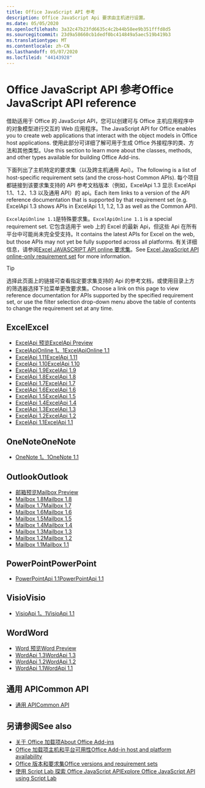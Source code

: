 ```yaml
---
title: Office JavaScript API 参考
description: Office JavaScript Api 要求由主机进行设置。
ms.date: 05/05/2020
ms.openlocfilehash: 3a32c47b23fd6635c4c2b44b58ee9b351fffd8d5
ms.sourcegitcommit: 23d9a58660cb1dedf0bc414849a5aec519b419b3
ms.translationtype: MT
ms.contentlocale: zh-CN
ms.lasthandoff: 05/07/2020
ms.locfileid: "44143928"
---
```

# <a name="office-javascript-api-reference"></a><span data-ttu-id="10b05-103">Office JavaScript API 参考</span><span class="sxs-lookup"><span data-stu-id="10b05-103">Office JavaScript API reference</span></span>

<span data-ttu-id="10b05-104">借助适用于 Office 的 JavaScript API，您可以创建可与 Office 主机应用程序中的对象模型进行交互的 Web 应用程序。</span><span class="sxs-lookup"><span data-stu-id="10b05-104">The JavaScript API for Office enables you to create web applications that interact with the object models in Office host applications.</span></span> <span data-ttu-id="10b05-105">使用此部分可详细了解可用于生成 Office 外接程序的类、方法和其他类型。</span><span class="sxs-lookup"><span data-stu-id="10b05-105">Use this section to learn more about the classes, methods, and other types available for building Office Add-ins.</span></span>

<span data-ttu-id="10b05-106">下面列出了主机特定的要求集（以及跨主机通用 Api）。</span><span class="sxs-lookup"><span data-stu-id="10b05-106">The following is a list of host-specific requirement sets (and the cross-host Common APIs).</span></span> <span data-ttu-id="10b05-107">每个项目都链接到该要求集支持的 API 参考文档版本（例如，ExcelApi 1.3 显示 ExcelApi 1.1、1.2、1.3 以及通用 API）的 api。</span><span class="sxs-lookup"><span data-stu-id="10b05-107">Each item links to a version of the API reference documentation that is supported by that requirement set (e.g. ExcelApi 1.3 shows APIs in ExcelApi 1.1, 1.2, 1.3 as well as the Common API).</span></span>

<span data-ttu-id="10b05-108">`ExcelApiOnline 1.1`是特殊要求集。</span><span class="sxs-lookup"><span data-stu-id="10b05-108">`ExcelApiOnline 1.1` is a special requirement set.</span></span> <span data-ttu-id="10b05-109">它包含适用于 web 上的 Excel 的最新 Api，但这些 Api 在所有平台中可能尚未完全受支持。</span><span class="sxs-lookup"><span data-stu-id="10b05-109">It contains the latest APIs for Excel on the web, but those APIs may not yet be fully supported across all platforms.</span></span> <span data-ttu-id="10b05-110">有关详细信息，请参阅[Excel JAVASCRIPT API online 要求集](/office/dev/add-ins/reference/requirement-sets/excel-api-online-requirement-set)。</span><span class="sxs-lookup"><span data-stu-id="10b05-110">See [Excel JavaScript API online-only requirement set](/office/dev/add-ins/reference/requirement-sets/excel-api-online-requirement-set) for more information.</span></span>

> [!TIP]
> <span data-ttu-id="10b05-111">选择此页面上的链接可查看指定要求集支持的 Api 的参考文档，或使用目录上方的筛选器选择下拉菜单更改要求集。</span><span class="sxs-lookup"><span data-stu-id="10b05-111">Choose a link on this page to view reference documentation for APIs supported by the specified requirement set, or use the filter selection drop-down menu above the table of contents to change the requirement set at any time.</span></span>

## <a name="excel"></a><span data-ttu-id="10b05-112">Excel</span><span class="sxs-lookup"><span data-stu-id="10b05-112">Excel</span></span>

- [<span data-ttu-id="10b05-113">ExcelApi 预览</span><span class="sxs-lookup"><span data-stu-id="10b05-113">ExcelApi Preview</span></span>](/javascript/api/excel?view=excel-js-preview)
- [<span data-ttu-id="10b05-114">ExcelApiOnline 1。1</span><span class="sxs-lookup"><span data-stu-id="10b05-114">ExcelApiOnline 1.1</span></span>](/javascript/api/excel?view=excel-js-online)
- [<span data-ttu-id="10b05-115">ExcelApi 1.11</span><span class="sxs-lookup"><span data-stu-id="10b05-115">ExcelApi 1.11</span></span>](/javascript/api/excel?view=excel-js-1.11)
- [<span data-ttu-id="10b05-116">ExcelApi 1.10</span><span class="sxs-lookup"><span data-stu-id="10b05-116">ExcelApi 1.10</span></span>](/javascript/api/excel?view=excel-js-1.10)
- [<span data-ttu-id="10b05-117">ExcelApi 1.9</span><span class="sxs-lookup"><span data-stu-id="10b05-117">ExcelApi 1.9</span></span>](/javascript/api/excel?view=excel-js-1.9)
- [<span data-ttu-id="10b05-118">ExcelApi 1.8</span><span class="sxs-lookup"><span data-stu-id="10b05-118">ExcelApi 1.8</span></span>](/javascript/api/excel?view=excel-js-1.8)
- [<span data-ttu-id="10b05-119">ExcelApi 1.7</span><span class="sxs-lookup"><span data-stu-id="10b05-119">ExcelApi 1.7</span></span>](/javascript/api/excel?view=excel-js-1.7)
- [<span data-ttu-id="10b05-120">ExcelApi 1.6</span><span class="sxs-lookup"><span data-stu-id="10b05-120">ExcelApi 1.6</span></span>](/javascript/api/excel?view=excel-js-1.6)
- [<span data-ttu-id="10b05-121">ExcelApi 1.5</span><span class="sxs-lookup"><span data-stu-id="10b05-121">ExcelApi 1.5</span></span>](/javascript/api/excel?view=excel-js-1.5)
- [<span data-ttu-id="10b05-122">ExcelApi 1.4</span><span class="sxs-lookup"><span data-stu-id="10b05-122">ExcelApi 1.4</span></span>](/javascript/api/excel?view=excel-js-1.4)
- [<span data-ttu-id="10b05-123">ExcelApi 1.3</span><span class="sxs-lookup"><span data-stu-id="10b05-123">ExcelApi 1.3</span></span>](/javascript/api/excel?view=excel-js-1.3)
- [<span data-ttu-id="10b05-124">ExcelApi 1.2</span><span class="sxs-lookup"><span data-stu-id="10b05-124">ExcelApi 1.2</span></span>](/javascript/api/excel?view=excel-js-1.2)
- [<span data-ttu-id="10b05-125">ExcelApi 1.1</span><span class="sxs-lookup"><span data-stu-id="10b05-125">ExcelApi 1.1</span></span>](/javascript/api/excel?view=excel-js-1.1)

## <a name="onenote"></a><span data-ttu-id="10b05-126">OneNote</span><span class="sxs-lookup"><span data-stu-id="10b05-126">OneNote</span></span>

- [<span data-ttu-id="10b05-127">OneNote 1。1</span><span class="sxs-lookup"><span data-stu-id="10b05-127">OneNote 1.1</span></span>](/javascript/api/onenote?view=onenote-js-1.1)

## <a name="outlook"></a><span data-ttu-id="10b05-128">Outlook</span><span class="sxs-lookup"><span data-stu-id="10b05-128">Outlook</span></span>

- [<span data-ttu-id="10b05-129">邮箱预览</span><span class="sxs-lookup"><span data-stu-id="10b05-129">Mailbox Preview</span></span>](/javascript/api/outlook?view=outlook-js-preview)
- [<span data-ttu-id="10b05-130">Mailbox 1.8</span><span class="sxs-lookup"><span data-stu-id="10b05-130">Mailbox 1.8</span></span>](/javascript/api/outlook?view=outlook-js-1.8)
- [<span data-ttu-id="10b05-131">Mailbox 1.7</span><span class="sxs-lookup"><span data-stu-id="10b05-131">Mailbox 1.7</span></span>](/javascript/api/outlook?view=outlook-js-1.7)
- [<span data-ttu-id="10b05-132">Mailbox 1.6</span><span class="sxs-lookup"><span data-stu-id="10b05-132">Mailbox 1.6</span></span>](/javascript/api/outlook?view=outlook-js-1.6)
- [<span data-ttu-id="10b05-133">Mailbox 1.5</span><span class="sxs-lookup"><span data-stu-id="10b05-133">Mailbox 1.5</span></span>](/javascript/api/outlook?view=outlook-js-1.5)
- [<span data-ttu-id="10b05-134">Mailbox 1.4</span><span class="sxs-lookup"><span data-stu-id="10b05-134">Mailbox 1.4</span></span>](/javascript/api/outlook?view=outlook-js-1.4)
- [<span data-ttu-id="10b05-135">Mailbox 1.3</span><span class="sxs-lookup"><span data-stu-id="10b05-135">Mailbox 1.3</span></span>](/javascript/api/outlook?view=outlook-js-1.3)
- [<span data-ttu-id="10b05-136">Mailbox 1.2</span><span class="sxs-lookup"><span data-stu-id="10b05-136">Mailbox 1.2</span></span>](/javascript/api/outlook?view=outlook-js-1.2)
- [<span data-ttu-id="10b05-137">Mailbox 1.1</span><span class="sxs-lookup"><span data-stu-id="10b05-137">Mailbox 1.1</span></span>](/javascript/api/outlook?view=outlook-js-1.1)

## <a name="powerpoint"></a><span data-ttu-id="10b05-138">PowerPoint</span><span class="sxs-lookup"><span data-stu-id="10b05-138">PowerPoint</span></span>

- [<span data-ttu-id="10b05-139">PowerPointApi 1.1</span><span class="sxs-lookup"><span data-stu-id="10b05-139">PowerPointApi 1.1</span></span>](/javascript/api/powerpoint?view=powerpoint-js-1.1)

## <a name="visio"></a><span data-ttu-id="10b05-140">Visio</span><span class="sxs-lookup"><span data-stu-id="10b05-140">Visio</span></span>

- [<span data-ttu-id="10b05-141">VisioApi 1。1</span><span class="sxs-lookup"><span data-stu-id="10b05-141">VisioApi 1.1</span></span>](/javascript/api/visio?view=visio-js-1.1)

## <a name="word"></a><span data-ttu-id="10b05-142">Word</span><span class="sxs-lookup"><span data-stu-id="10b05-142">Word</span></span>

- [<span data-ttu-id="10b05-143">Word 预览</span><span class="sxs-lookup"><span data-stu-id="10b05-143">Word Preview</span></span>](/javascript/api/word?view=word-js-preview)
- [<span data-ttu-id="10b05-144">WordApi 1.3</span><span class="sxs-lookup"><span data-stu-id="10b05-144">WordApi 1.3</span></span>](/javascript/api/word?view=word-js-1.3)
- [<span data-ttu-id="10b05-145">WordApi 1.2</span><span class="sxs-lookup"><span data-stu-id="10b05-145">WordApi 1.2</span></span>](/javascript/api/word?view=word-js-1.2)
- [<span data-ttu-id="10b05-146">WordApi 1.1</span><span class="sxs-lookup"><span data-stu-id="10b05-146">WordApi 1.1</span></span>](/javascript/api/word?view=word-js-1.1)

## <a name="common-api"></a><span data-ttu-id="10b05-147">通用 API</span><span class="sxs-lookup"><span data-stu-id="10b05-147">Common API</span></span>

- [<span data-ttu-id="10b05-148">通用 API</span><span class="sxs-lookup"><span data-stu-id="10b05-148">Common API</span></span>](/javascript/api/office?view=common-js)

## <a name="see-also"></a><span data-ttu-id="10b05-149">另请参阅</span><span class="sxs-lookup"><span data-stu-id="10b05-149">See also</span></span>

- [<span data-ttu-id="10b05-150">关于 Office 加载项</span><span class="sxs-lookup"><span data-stu-id="10b05-150">About Office Add-ins</span></span>](/office/dev/add-ins/overview)
- [<span data-ttu-id="10b05-151">Office 加载项主机和平台可用性</span><span class="sxs-lookup"><span data-stu-id="10b05-151">Office Add-in host and platform availability</span></span>](/office/dev/add-ins/overview/office-add-in-availability)
- [<span data-ttu-id="10b05-152">Office 版本和要求集</span><span class="sxs-lookup"><span data-stu-id="10b05-152">Office versions and requirement sets</span></span>](/office/dev/add-ins/develop/office-versions-and-requirement-sets)
- [<span data-ttu-id="10b05-153">使用 Script Lab 探索 Office JavaScript API</span><span class="sxs-lookup"><span data-stu-id="10b05-153">Explore Office JavaScript API using Script Lab</span></span>](/office/dev/add-ins/overview/explore-with-script-lab)
